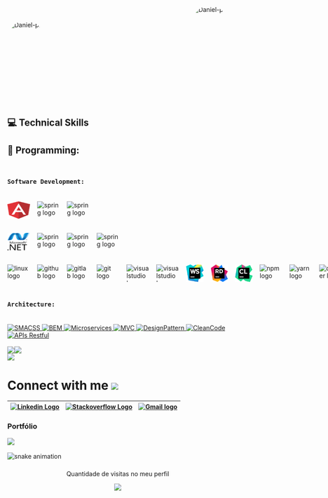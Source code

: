 <header id="l-header"  style="display:flex;justify-content:space-between;align-items:center">
<img align="center" alt="Daniel-pic" height="80" style="border-radius:50px;" src="https://cdn.discordapp.com/attachments/892047192632725524/912858934480621568/ASS_-_Lobinho_..png?width=200&height=**200**">

<img align="right" alt="Daniel-pic" height="150" style="border-radius:50px;" src="https://octocat-generator-assets.githubusercontent.com/my-octocat-1632780907576.png">
</header>

<br>

<main id="l-main">
<section id="l-skills">

# 💻 Technical Skills

## 💬 Programming: <br/></br>

### `Software Development:` </br></br>

<section id="l-section">
      <div id="frontend" style="display:flex; justify-content:left; align-items:center;gap:1rem">
            <img src="./assets/angular-icon-1.svg"  height="40" width="52" alt="angularjs logo" />
            <img src="https://cdn.jsdelivr.net/gh/devicons/devicon/icons/javascript/javascript-original.svg" height="40" width="52" alt="spring logo"/>
            <img src="https://cdn.jsdelivr.net/gh/devicons/devicon/icons/typescript/typescript-original.svg" height="40" width="52" alt="spring logo"/>
      </div>
      <div id="backend" style="display:flex; justify-content:left; align-items:center;gap:1rem;margin-top:2rem">
            <img src="./assets/dotnet.svg" height="40" width="52" alt="spring logo"/>
            <img src="https://cdn.jsdelivr.net/gh/devicons/devicon/icons/c/c-original.svg" height="40" width="52" alt="spring logo"/>
            <img src="https://cdn.jsdelivr.net/gh/devicons/devicon/icons/cplusplus/cplusplus-original.svg" height="40" width="52" alt="spring logo"/>
            <img src="https://cdn.jsdelivr.net/gh/devicons/devicon/icons/csharp/csharp-original.svg" height="40" width="52" alt="spring logo"/>
       </div>
      <div id="tools" style="display:flex; justify-content:left; align-items:center;gap:1rem;margin-top:2rem">
            <img src="https://cdn.jsdelivr.net/gh/devicons/devicon/icons/ubuntu/ubuntu-plain.svg" height="40" width="52" alt="linux logo" />
            <img src="https://cdn.jsdelivr.net/gh/devicons/devicon/icons/github/github-original.svg" height="40" width="52" alt="github logo"  />
            <img src="https://cdn.jsdelivr.net/gh/devicons/devicon/icons/gitlab/gitlab-original.svg" height="40" width="52" alt="gitlab logo"  />
            <img src="https://cdn.jsdelivr.net/gh/devicons/devicon/icons/git/git-original.svg" height="40" width="52" alt="git logo"  />
            <img src="https://cdn.jsdelivr.net/gh/devicons/devicon/icons/visualstudio/visualstudio-plain.svg" height="40" width="52" alt="visualstudio logo"  />
            <img src="https://cdn.jsdelivr.net/gh/devicons/devicon/icons/vscode/vscode-original.svg" height="40" width="52" alt="visualstudio logo"/>
            <img src="./assets/webstorm-icon.svg" height="40" width="52" alt="visualstudio logo"/>
            <img src="./assets/rider-icon.svg" height="40" width="52" alt="visualstudio logo"/>
            <img src="./assets/clion.png" height="40" width="40" alt="visualstudio logo"/>
            <img src="https://cdn.jsdelivr.net/gh/devicons/devicon/icons/npm/npm-original-wordmark.svg" height="40" width="52" alt="npm logo" />
            <img src="https://cdn.jsdelivr.net/gh/devicons/devicon/icons/yarn/yarn-original.svg" height="40" width="52" alt="yarn logo" />
            <img src="https://icongr.am/devicon/docker-original.svg?size=128&color=currentColor" height="40" width="52" alt="docker logo"/>
      </div>
</section>

</br>

### `Architecture:` <br/><br/>

<div align="left">
<a href="#">
      <img alt="SMACSS" src="https://img.shields.io/badge/SMACSS-gray.svg?style=for-the-badge" />
</a>
	<a href="#">
      <img alt="BEM" src="https://img.shields.io/badge/BEM-gray.svg?style=for-the-badge" />
</a>
<a href="#">
      <img alt="Microservices" src="https://img.shields.io/badge/Microservices-gray.svg?style=for-the-badge" />
</a>
<a href="#">
      <img alt="MVC" src="https://img.shields.io/badge/MVC-gray.svg?style=for-the-badge" />
</a>
<a href="#">
      <img alt="DesignPattern" src="https://img.shields.io/badge/DesignPattern-gray.svg?style=for-the-badge" />
</a>
<a href="#">
      <img alt="CleanCode" src="https://img.shields.io/badge/CleanCode-gray.svg?style=for-the-badge" />
</a>
<a href="#">
      <img alt="APIs Restful" src="https://img.shields.io/badge/APIs%20Restful-gray.svg?style=for-the-badge" />
</a>
</div>
<br/>

</section>
</main>

<div style="display:flex" align="left">
    <img src="https://github-readme-stats.vercel.app/api?username=danieldantasdev&theme=midnight-purple&show_icons=true&hide_border=true&count_private=true&include_all_commits=true"/>
    <img src="https://github-readme-streak-stats.herokuapp.com/?user=danieldantasdev&theme=midnight-purple"/>
</div>

<div style="display:flex" align="left">
     <img src="https://github-readme-stats.vercel.app/api/top-langs/?username=danieldantasdev&layout=compact&langs_count=7&theme=midnight-purple&hide=html,java,less,css,sass,scss,ejs,javascript,typescript"/>
</div>

# Connect with me <img src="https://github.com/TheDudeThatCode/TheDudeThatCode/blob/master/Assets/Handshake.gif" height="32px">

| [<img src="https://github.com/TheDudeThatCode/TheDudeThatCode/blob/master/Assets/Linkedin.svg" alt="Linkedin Logo" width="32">](https://www.linkedin.com/in/danieldantasdev/) | [<img src="https://cdn.svgporn.com/logos/stackoverflow-icon.svg" alt="Stackoverflow Logo" width="28">](https://stackoverflow.com/users/17020212/danieldantasdev) | [<img src="https://github.com/TheDudeThatCode/TheDudeThatCode/blob/master/Assets/Gmail.svg" alt="Gmail logo" height="32">](mailto:contatodanieldantasdev@gmail.com) |
| :----------------------------------------------------------------------------------------------------------------------------------------------------------------------: | :---------------------------------------------------------------------------------------------------------------------------------------------------------: | :------------------------------------------------------------------------------------------------------------------------------------------------------------: |

<!--[<img src="https://github.com/TheDudeThatCode/TheDudeThatCode/blob/master/Assets/Instagram.svg" alt="instagram logo" width="32">](https://www.instagram.com/robotdeveloper/) |-->

### Portfólio

<div>
	<a href="https://lobinhodev.github.io/Portfolio-lobinhodev/" >
		<img width="150px" src="https://img.shields.io/badge/website-000000?style=for-the-badge&logo=About.me&logoColor=white">
	</a>
</div>

![snake animation](https://github.com/danieldantasdev/danieldantasdev/blob/output/github-contribution-grid-snake2.svg)
###

<p align="center"> Quantidade  de visitas no meu perfil  </p>
<p align="center">   <img alingn="center" src="https://profile-counter.glitch.me/danieldantasdev/count.svg" />

</div>
